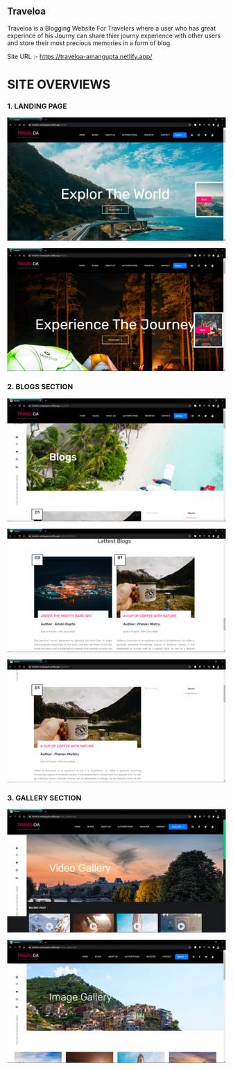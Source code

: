 ## Traveloa
Traveloa is a Blogging Website For Travelers 
where a user who has great experince of his Journy 
can share thier journy experience with other users and 
store their most precious memories in a form of blog.


Site URL :- https://traveloa-amangupta.netlify.app/


# SITE OVERVIEWS

### 1. LANDING PAGE

![img1](/site_overview/1.png)

![img1](/site_overview/2.png)

### 2. BLOGS SECTION


![img1](/site_overview/3.png)

![img1](/site_overview/10.png)

![img1](/site_overview/4.png)


### 3. GALLERY SECTION

![img1](/site_overview/7.png)

![img1](/site_overview/8.png)


